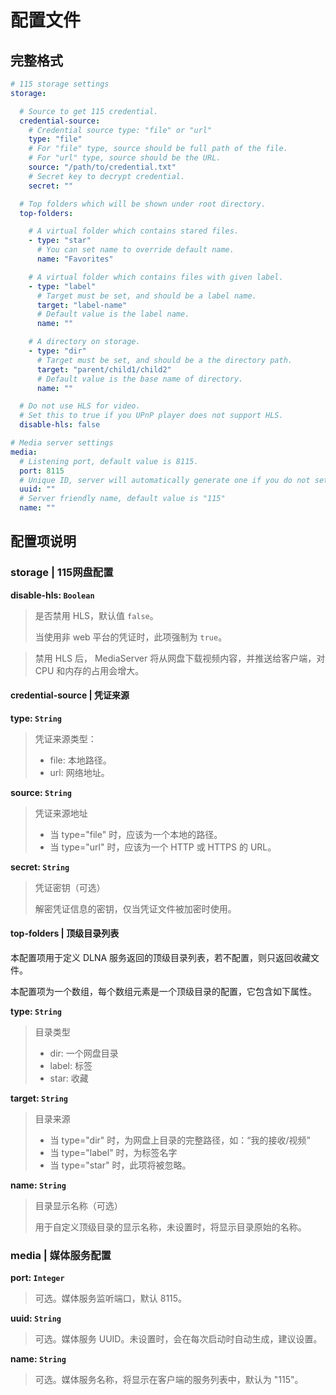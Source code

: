 # 配置文件

## 完整格式

```yaml
# 115 storage settings
storage:

  # Source to get 115 credential.
  credential-source:
    # Credential source type: "file" or "url"
    type: "file"
    # For "file" type, source should be full path of the file.
    # For "url" type, source should be the URL.
    source: "/path/to/credential.txt"
    # Secret key to decrypt credential.
    secret: ""

  # Top folders which will be shown under root directory.
  top-folders:

    # A virtual folder which contains stared files.
    - type: "star"
      # You can set name to override default name.
      name: "Favorites"

    # A virtual folder which contains files with given label.
    - type: "label"
      # Target must be set, and should be a label name.
      target: "label-name"
      # Default value is the label name.
      name: ""

    # A directory on storage.
    - type: "dir"
      # Target must be set, and should be a the directory path.
      target: "parent/child1/child2"
      # Default value is the base name of directory.
      name: ""

  # Do not use HLS for video.
  # Set this to true if you UPnP player does not support HLS.
  disable-hls: false

# Media server settings
media:
  # Listening port, default value is 8115.
  port: 8115
  # Unique ID, server will automatically generate one if you do not set.
  uuid: ""
  # Server friendly name, default value is "115"
  name: ""

```

## 配置项说明

### storage | 115网盘配置

**disable-hls: `Boolean`**

> 是否禁用 HLS，默认值 `false`。
> 
> 当使用非 web 平台的凭证时，此项强制为 `true`。

> 禁用 HLS 后， MediaServer 将从网盘下载视频内容，并推送给客户端，对 CPU 和内存的占用会增大。

#### credential-source | 凭证来源

**type: `String`**

> 凭证来源类型：
>
> - file: 本地路径。
> - url: 网络地址。

**source: `String`**

> 凭证来源地址
>
> - 当 type="file" 时，应该为一个本地的路径。
> - 当 type="url" 时，应该为一个 HTTP 或 HTTPS 的 URL。

**secret: `String`**

> 凭证密钥（可选）
>
> 解密凭证信息的密钥，仅当凭证文件被加密时使用。

#### top-folders | 顶级目录列表

本配置项用于定义 DLNA 服务返回的顶级目录列表，若不配置，则只返回收藏文件。

本配置项为一个数组，每个数组元素是一个顶级目录的配置，它包含如下属性。

**type: `String`**

> 目录类型
>
> - dir: 一个网盘目录
> - label: 标签
> - star: 收藏

**target: `String`**

> 目录来源
>
> - 当 type="dir" 时，为网盘上目录的完整路径，如：“我的接收/视频”
> - 当 type="label" 时，为标签名字
> - 当 type="star" 时，此项将被忽略。

**name: `String`**

> 目录显示名称（可选）
>
> 用于自定义顶级目录的显示名称，未设置时，将显示目录原始的名称。

### media | 媒体服务配置

**port: `Integer`**

> 可选。媒体服务监听端口，默认 8115。

**uuid: `String`**

> 可选。媒体服务 UUID。未设置时，会在每次启动时自动生成，建议设置。

**name: `String`**

> 可选。媒体服务名称，将显示在客户端的服务列表中，默认为 "115"。
